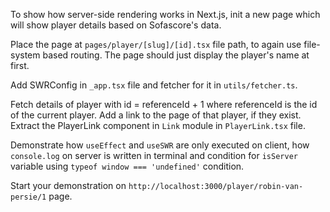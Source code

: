 To show how server-side rendering works in Next.js, init a new page which will show player details based on Sofascore's data.

Place the page at `pages/player/[slug]/[id].tsx` file path, to again use file-system based routing. The page should just display the player's name at first.

Add SWRConfig in `_app.tsx` file and fetcher for it in `utils/fetcher.ts`.

Fetch details of player with id = referenceId + 1 where referenceId is the id of the current player. Add a link to the page of that player, if they exist. Extract the PlayerLink component in `Link` module in `PlayerLink.tsx` file.

Demonstrate how `useEffect` and `useSWR` are only executed on client, how `console.log` on server is written in terminal and condition for `isServer` variable using `typeof window === 'undefined'` condition.

Start your demonstration on `http://localhost:3000/player/robin-van-persie/1` page.